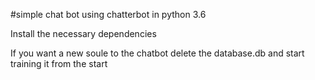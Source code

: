 #simple chat bot 
using chatterbot in python 3.6

Install the necessary dependencies

If you want a new soule to the chatbot delete the database.db and start training it from the start